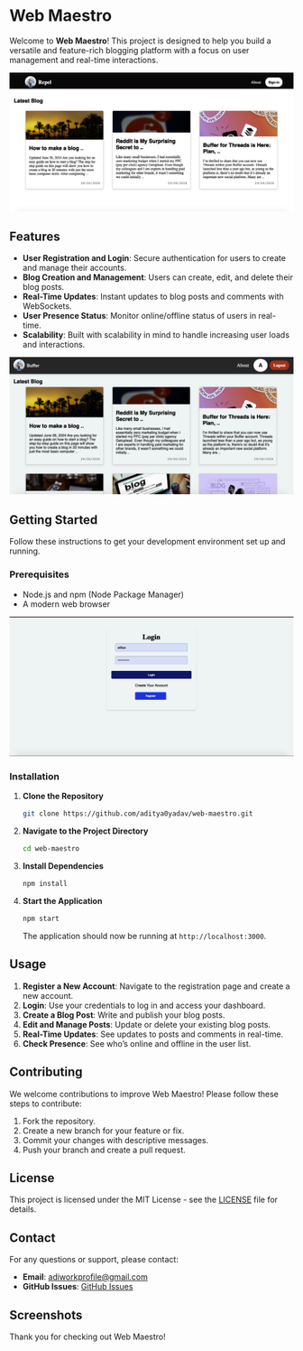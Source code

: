 
# Web Maestro

Welcome to **Web Maestro**! This project is designed to help you build a versatile and feature-rich blogging platform with a focus on user management and real-time interactions.

![Web Maestro Screenshot](Backend/media/main.png)

## Features

- **User Registration and Login**: Secure authentication for users to create and manage their accounts.
- **Blog Creation and Management**: Users can create, edit, and delete their blog posts.
- **Real-Time Updates**: Instant updates to blog posts and comments with WebSockets.
- **User Presence Status**: Monitor online/offline status of users in real-time.
- **Scalability**: Built with scalability in mind to handle increasing user loads and interactions.



![Web Maestro Screenshot](Backend/media/main2.png)


## Getting Started

Follow these instructions to get your development environment set up and running.

### Prerequisites

- Node.js and npm (Node Package Manager)
- A modern web browser

  
![Web Maestro Screenshot](Backend/media/main3.png)




### Installation

1. **Clone the Repository**

   ```bash
   git clone https://github.com/aditya0yadav/web-maestro.git
   ```

2. **Navigate to the Project Directory**

   ```bash
   cd web-maestro
   ```

3. **Install Dependencies**

   ```bash
   npm install
   ```

4. **Start the Application**

   ```bash
   npm start
   ```


   The application should now be running at `http://localhost:3000`.



## Usage

1. **Register a New Account**: Navigate to the registration page and create a new account.
2. **Login**: Use your credentials to log in and access your dashboard.
3. **Create a Blog Post**: Write and publish your blog posts.
4. **Edit and Manage Posts**: Update or delete your existing blog posts.
5. **Real-Time Updates**: See updates to posts and comments in real-time.
6. **Check Presence**: See who’s online and offline in the user list.

## Contributing

We welcome contributions to improve Web Maestro! Please follow these steps to contribute:

1. Fork the repository.
2. Create a new branch for your feature or fix.
3. Commit your changes with descriptive messages.
4. Push your branch and create a pull request.

## License

This project is licensed under the MIT License - see the [LICENSE](LICENSE) file for details.

## Contact

For any questions or support, please contact:

- **Email**: adiworkprofile@gmail.com
- **GitHub Issues**: [GitHub Issues](https://github.com/aditya0yadav/web-maestro/issues)

## Screenshots



Thank you for checking out Web Maestro!



